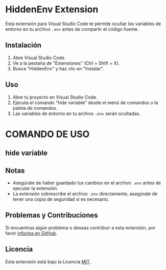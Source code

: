 # HiddenEnv Extension

Esta extensión para Visual Studio Code te permite ocultar las variables de entorno en tu archivo `.env` antes de compartir el código fuente.

## Instalación

1. Abre Visual Studio Code.
2. Ve a la pestaña de "Extensiones" (Ctrl + Shift + X).
3. Busca "HiddenEnv" y haz clic en "Instalar".

## Uso

1. Abre tu proyecto en Visual Studio Code.
2. Ejecuta el comando "hide variable" desde el menú de comandos o la paleta de comandos.
3. Las variables de entorno en tu archivo `.env` serán ocultadas.

# COMANDO DE USO

## hide variable


## Notas

- Asegúrate de haber guardado tus cambios en el archivo `.env` antes de ejecutar la extensión.
- La extensión sobrescribe el archivo `.env` directamente, asegúrate de tener una copia de seguridad si es necesario.

## Problemas y Contribuciones

Si encuentras algún problema o deseas contribuir a esta extensión, por favor [informa en GitHub](https://github.com/JuanHoyosPadilla/hiddenenv-extencion-vsc).

## Licencia

Esta extensión está bajo la Licencia [MIT](LICENSE).
